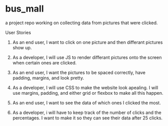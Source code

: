 # bus_mall
a project repo working on collecting data from pictures that were clicked. 


User Stories
1. As an end user, I want to click on one picture and then differant pictures show up. 
2. As a developer, I will use JS to render differant pictures onto the screen when certain ones are clicked. 

3. As an end user, I want the pictures to be spaced correctly, have padding, margins, and look pretty. 
4. As a developer, I will use CSS to make the website look apealing. I will use margins, padding, and either grid or flexbox to make all this happen. 
5. As an end user, I want to see the data of which ones I clicked the most.
6. As a developer, i will have to keep track of the number of clicks and the percentages. I want to make it so they can see their data after 25 clicks. 